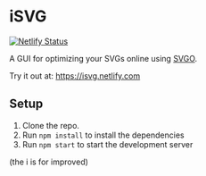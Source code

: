 # iSVG

[![Netlify Status](https://api.netlify.com/api/v1/badges/c373035d-35a7-4991-a8cd-8773860b675d/deploy-status)](https://app.netlify.com/sites/isvg/deploys)

A GUI for optimizing your SVGs online using [SVGO](https://github.com/svg/svgo).

Try it out at: https://isvg.netlify.com

## Setup

1. Clone the repo.
2. Run `npm install` to install the dependencies
3. Run `npm start` to start the development server

(the i is for improved)
